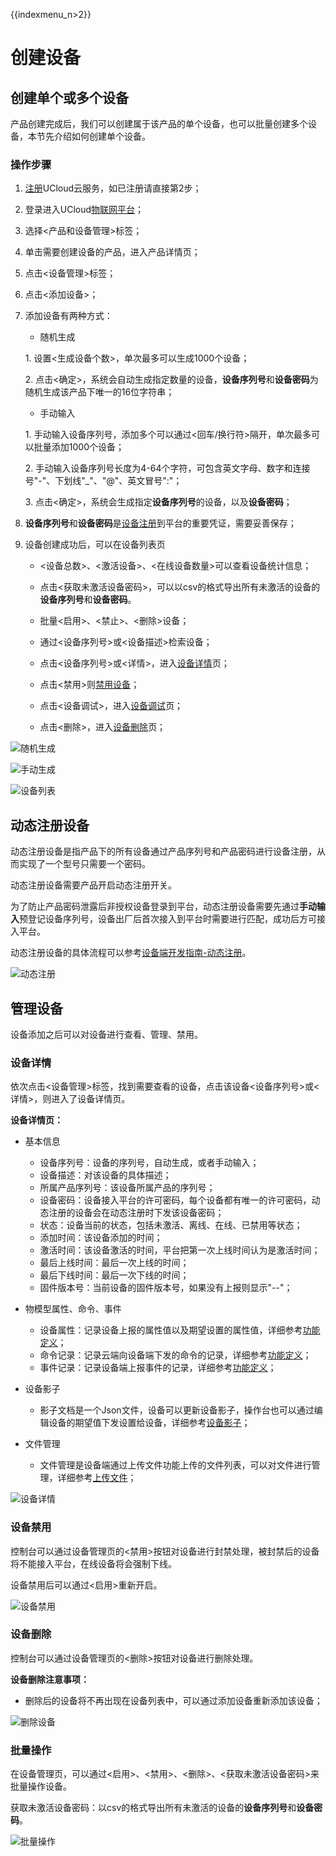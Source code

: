 {{indexmenu_n>2}}

# 创建设备

## 创建单个或多个设备

产品创建完成后，我们可以创建属于该产品的单个设备，也可以批量创建多个设备，本节先介绍如何创建单个设备。

### 操作步骤

1. [注册](https://passport.ucloud.cn/#register)UCloud云服务，如已注册请直接第2步；
2. 登录进入UCloud[物联网平台](https://console.ucloud.cn/uiot)；
3. 选择<产品和设备管理>标签；
4. 单击需要创建设备的产品，进入产品详情页；
5. 点击<设备管理>标签；
6. 点击<添加设备>；
7. 添加设备有两种方式：

     - 随机生成

	1\. 设置<生成设备个数>，单次最多可以生成1000个设备；

	2\. 点击<确定>，系统会自动生成指定数量的设备，**设备序列号**和**设备密码**为随机生成该产品下唯一的16位字符串；
	
     - 手动输入

	1\. 手动输入设备序列号，添加多个可以通过<回车/换行符>隔开，单次最多可以批量添加1000个设备；

	2\. 手动输入设备序列号长度为4-64个字符，可包含英文字母、数字和连接号"-"、下划线"_"、"@"、英文冒号":"；

	3\. 点击<确定>，系统会生成指定**设备序列号**的设备，以及**设备密码**；


8. **设备序列号**和**设备密码**是[设备注册](../../device_develop_guide/authenticate_devices/what_is_authenticate_devices)到平台的重要凭证，需要妥善保存；

9. 设备创建成功后，可以在设备列表页

	- <设备总数>、<激活设备>、<在线设备数量>可以查看设备统计信息；
	
	- 点击<获取未激活设备密码>，可以以csv的格式导出所有未激活的设备的**设备序列号**和**设备密码**。   
	
	- 批量<启用>、<禁止>、<删除>设备；  
	
	- 通过<设备序列号>或<设备描述>检索设备；
	
	- 点击<设备序列号>或<详情>，进入[设备详情](create_devcies\#设备详情)页；   
	
	- 点击<禁用>则[禁用设备](#设备禁用)；
	
	- 点击<设备调试>，进入[设备调试](../monitoring_maintenance/online_debug)页；
	
	- 点击<删除>，进入[设备删除](#设备删除)页；


![随机生成](../../images/随机生成.png)

![手动生成](../../images/手动生成.png)

![设备列表](../../images/设备列表.png)



## 动态注册设备

动态注册设备是指产品下的所有设备通过产品序列号和产品密码进行设备注册，从而实现了一个型号只需要一个密码。

动态注册设备需要产品开启动态注册开关。

为了防止产品密码泄露后非授权设备登录到平台，动态注册设备需要先通过**手动输入**预登记设备序列号，设备出厂后首次接入到平台时需要进行匹配，成功后方可接入平台。

动态注册设备的具体流程可以参考[设备端开发指南-动态注册](../../device_develop_guide/authenticate_devices/unique-certificate-per-product_authentication)。

![动态注册](../../images/动态注册.png)



## 管理设备
设备添加之后可以对设备进行查看、管理、禁用。

### 设备详情
依次点击<设备管理>标签，找到需要查看的设备，点击该设备<设备序列号>或<详情>，则进入了设备详情页。

**设备详情页：**

*  基本信息
    -   设备序列号：设备的序列号，自动生成，或者手动输入；
    -   设备描述：对该设备的具体描述；
    -   所属产品序列号：该设备所属产品的序列号；
    -   设备密码：设备接入平台的许可密码，每个设备都有唯一的许可密码，动态注册的设备会在动态注册时下发该设备密码；
    -   状态：设备当前的状态，包括未激活、离线、在线、已禁用等状态；
    -   添加时间：该设备添加的时间；
    -   激活时间：该设备激活的时间，平台把第一次上线时间认为是激活时间；
    -   最后上线时间：最后一次上线的时间；
    -   最后下线时间：最后一次下线的时间；
    -   固件版本号：当前设备的固件版本号，如果没有上报则显示"--"；

*  物模型属性、命令、事件
    -   设备属性：记录设备上报的属性值以及期望设置的属性值，详细参考[功能定义](../thingmode/thingmode_guide#定义属性)；
    -   命令记录：记录云端向设备端下发的命令的记录，详细参考[功能定义](../thingmode/thingmode_guide#定义命令)；
    -   事件记录：记录设备端上报事件的记录，详细参考[功能定义](../thingmode/thingmode_guide#定义事件)；

*  设备影子
    -   影子文档是一个Json文件，设备可以更新设备影子，操作台也可以通过编辑设备的期望值下发设置给设备，详细参考[设备影子](../device_shadow/operation_guide)；
   
*  文件管理

    -  文件管理是设备端通过上传文件功能上传的文件列表，可以对文件进行管理，详细参考[上传文件](../../device_develop_guide/uploadfile)；


![设备详情](../../images/设备详情.png)



### 设备禁用

控制台可以通过设备管理页的<禁用>按钮对设备进行封禁处理，被封禁后的设备将不能接入平台，在线设备将会强制下线。

设备禁用后可以通过<启用>重新开启。

![设备禁用](../../images/设备禁用.png)



### 设备删除

控制台可以通过设备管理页的<删除>按钮对设备进行删除处理。

**设备删除注意事项：**

- 删除后的设备将不再出现在设备列表中，可以通过添加设备重新添加该设备；

![删除设备](../../images/删除设备.png)



### 批量操作

在设备管理页，可以通过<启用>、<禁用>、<删除>、<获取未激活设备密码>来批量操作设备。

获取未激活设备密码：以csv的格式导出所有未激活的设备的**设备序列号**和**设备密码**。

![批量操作](../../images/批量操作.png)
